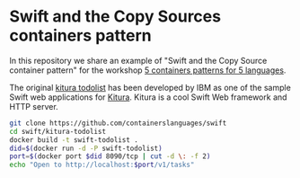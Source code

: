 # Swift and the Copy Sources containers pattern

In this repository we share an example of "Swift and the Copy Source container pattern" for the workshop [5 containers patterns for 5 languages](https://l0rd.github.io/talks/containers-and-languages/index_en.html).

The original [kitura todolist](https://github.com/IBM-Swift/Kitura-TodoList) has been developed by IBM as one of the sample Swift web applications for [Kitura](https://github.com/IBM-Swift/Kitura). Kitura is a cool Swift Web framework and HTTP server.

```bash
git clone https://github.com/containerslanguages/swift
cd swift/kitura-todolist
docker build -t swift-todolist .
did=$(docker run -d -P swift-todolist)
port=$(docker port $did 8090/tcp | cut -d \: -f 2)
echo "Open to http://localhost:$port/v1/tasks"
```
